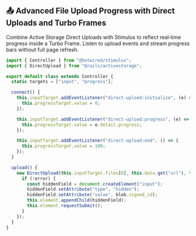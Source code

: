 ## 📤 Advanced File Upload Progress with Direct Uploads and Turbo Frames

Combine Active Storage Direct Uploads with Stimulus to reflect real‑time progress inside a Turbo Frame. Listen to upload events and stream progress bars without full page refresh.

```js
import { Controller } from "@hotwired/stimulus";
import { DirectUpload } from "@rails/activestorage";

export default class extends Controller {
  static targets = ["input", "progress"];

  connect() {
    this.inputTarget.addEventListener("direct-upload:initialize", (e) => {
      this.progressTarget.value = 0;
    });

    this.inputTarget.addEventListener("direct-upload:progress", (e) => {
      this.progressTarget.value = e.detail.progress;
    });

    this.inputTarget.addEventListener("direct-upload:end", () => {
      this.progressTarget.value = 100;
    });
  }

  upload() {
    new DirectUpload(this.inputTarget.files[0], this.data.get("url"), this).create((error, blob) => {
      if (!error) {
        const hiddenField = document.createElement("input");
        hiddenField.setAttribute("type", "hidden");
        hiddenField.setAttribute("value", blob.signed_id);
        this.element.appendChild(hiddenField);
        this.element.requestSubmit();
      }
    });
  }
}
```